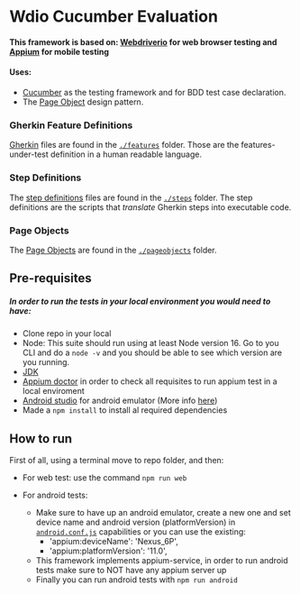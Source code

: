 
# Wdio Cucumber Evaluation

#### This framework is based on: [Webdriverio](https://webdriver.io/) for web browser testing and [Appium](https://appium.io/) for mobile testing

#### Uses:
* [Cucumber](https://cucumber.io/) as the testing framework and for BDD test case declaration.
* The [Page Object](https://martinfowler.com/bliki/PageObject.html) design pattern.

### Gherkin Feature Definitions
[Gherkin](https://cucumber.io/docs/gherkin/reference/) files are found in the [`./features`](./features) folder.
Those are the features-under-test definition in a human readable language.

### Step Definitions
The [step definitions](https://cucumber.io/docs/cucumber/step-definitions/) files are found in the [`./steps`](./steps) folder.
The step definitions are the scripts that _translate_ Gherkin steps into executable code.

### Page Objects
The [Page Objects](https://martinfowler.com/bliki/PageObject.html) are found in the [`./pageobjects`](./pageobjects) folder.

## Pre-requisites
##### In order to run the tests in your local environment you would need to have:
* Clone repo in your local
* Node: This suite should run using at least Node version 16. Go to you CLI and do a `node -v` and you should be able to see which version are you running.
* [JDK](https://www.oracle.com/java/technologies/downloads/)
* [Appium doctor](https://www.npmjs.com/package/@appium/doctor) in order to check all requisites to run appium test in a local enviroment
* [Android studio](https://developer.android.com/studio) for android emulator (More info [here](https://developer.android.com/studio/run/emulator))
* Made a `npm install` to install al required dependencies


## How to run
First of all, using a terminal move to repo folder, and then:

* For web test: use the command `npm run web`

* For android tests:
  * Make sure to have up an android emulator, create a new one and set device name and android version (platformVersion) in [`android.conf.js`](./config/android.conf.js) capabilities
  or you can use the existing:
    - 'appium:deviceName': 'Nexus_6P',
    - 'appium:platformVersion': '11.0',
  * This framework implements appium-service, in order to run android tests make sure to NOT have any appium server up
  * Finally you can run android tests with `npm run android` 
